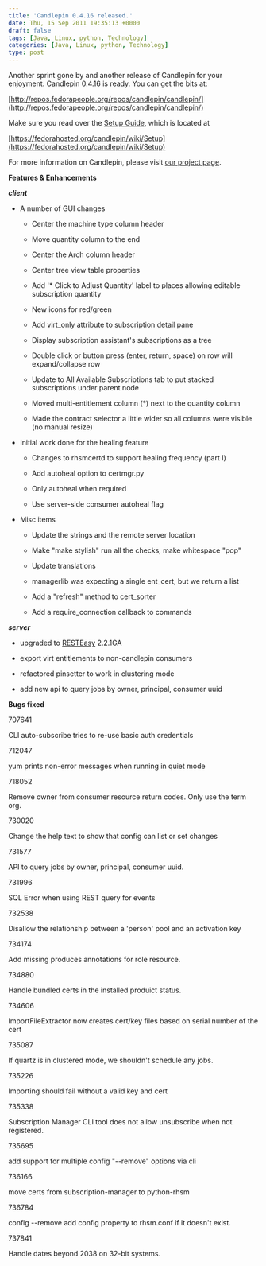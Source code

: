 ```yaml
---
title: 'Candlepin 0.4.16 released.'
date: Thu, 15 Sep 2011 19:35:13 +0000
draft: false
tags: [Java, Linux, python, Technology]
categories: [Java, Linux, python, Technology]
type: post
---
```


Another sprint gone by and another release of Candlepin for your enjoyment. Candlepin 0.4.16 is ready. You can get the bits at:

[http://repos.fedorapeople.org/repos/candlepin/candlepin/](http://repos.fedorapeople.org/repos/candlepin/candlepin/)

Make sure you read over the [Setup Guide](https://fedorahosted.org/candlepin/wiki/Setup), which is located at

[https://fedorahosted.org/candlepin/wiki/Setup](https://fedorahosted.org/candlepin/wiki/Setup)

For more information on Candlepin, please visit [our project page](http://candlepinproject.org/).

**Features & Enhancements**

**_client_**

*   A number of GUI changes

    *   Center the machine type column header

    *   Move quantity column to the end

    *   Center the Arch column header

    *   Center tree view table properties

    *   Add '\* Click to Adjust Quantity' label to places allowing editable subscription quantity

    *   New icons for red/green

    *   Add virt\_only attribute to subscription detail pane

    *   Display subscription assistant's subscriptions as a tree

    *   Double click or button press (enter, return, space) on row will expand/collapse row

    *   Update to All Available Subscriptions tab to put stacked subscriptions under parent node

    *   Moved multi-entitlement column (\*) next to the quantity column

    *   Made the contract selector a little wider so all columns were visible (no manual resize)

*   Initial work done for the healing feature

    *   Changes to rhsmcertd to support healing frequency (part I)

    *   Add autoheal option to certmgr.py

    *   Only autoheal when required

    *   Use server-side consumer autoheal flag

*   Misc items

    *   Update the strings and the remote server location

    *   Make "make stylish" run all the checks, make whitespace "pop"

    *   Update translations

    *   managerlib was expecting a single ent\_cert, but we return a list

    *   Add a "refresh" method to cert\_sorter

    *   Add a require\_connection callback to commands


**_server_**

*   upgraded to [RESTEasy](http://www.jboss.org/resteasy) 2.2.1GA

*   export virt entitlements to non-candlepin consumers

*   refactored pinsetter to work in clustering mode

*   add new api to query jobs by owner, principal, consumer uuid

**Bugs fixed**

707641

CLI auto-subscribe tries to re-use basic auth credentials

712047

yum prints non-error messages when running in quiet mode

718052

Remove owner from consumer resource return codes. Only use the term org.

730020

Change the help text to show that config can list or set changes

731577

API to query jobs by owner, principal, consumer uuid.

731996

SQL Error when using REST query for events

732538

Disallow the relationship between a 'person' pool and an activation key

734174

Add missing produces annotations for role resource.

734880

Handle bundled certs in the installed produict status.

734606

ImportFileExtractor now creates cert/key files based on serial number of the cert

735087

If quartz is in clustered mode, we shouldn't schedule any jobs.

735226

Importing should fail without a valid key and cert

735338

Subscription Manager CLI tool does not allow unsubscribe when not registered.

735695

add support for multiple config "--remove" options via cli

736166

move certs from subscription-manager to python-rhsm

736784

config --remove add config property to rhsm.conf if it doesn't exist.

737841

Handle dates beyond 2038 on 32-bit systems.